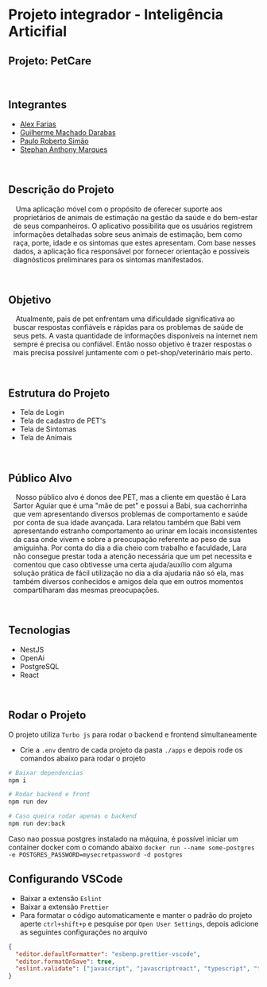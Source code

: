 # Projeto integrador - Inteligência Articifial

## Projeto: <b>PetCare</b>

<div align="center">

</div>
  
<br>

## Integrantes
* [Alex Farias](https://github.com/Alex-Farias)
* [Guilherme Machado Darabas](https://github.com/gmdarabas)
* [Paulo Roberto Simão](https://github.com/paulorsimao)
* [Stephan  Anthony  Marques](https://github.com/stephan-anthony)


<br>

## Descrição do Projeto

<p style="text-indent: 5px; margin-left:10px;">
Uma aplicação móvel com o propósito de oferecer suporte aos proprietários de animais de estimação na gestão da saúde e do bem-estar de seus companheiros. O aplicativo possibilita que os usuários registrem informações detalhadas sobre seus animais de estimação, bem como raça, porte, idade e os sintomas que estes apresentam. Com base nesses dados, a aplicação fica responsável por fornecer orientação e possíveis diagnósticos preliminares para os sintomas manifestados.
</p>

<br>

## Objetivo

<p style="text-indent: 5px; margin-left:10px;">
Atualmente, pais de pet enfrentam uma dificuldade significativa ao buscar respostas confiáveis e rápidas para os problemas de saúde de seus pets. A vasta quantidade de informações disponíveis na internet nem sempre é precisa ou confiável. Então nosso objetivo é trazer respostas o mais precisa possível juntamente com o pet-shop/veterinário mais perto.
</p>

<br>

## Estrutura do Projeto

* Tela de Login
* Tela de cadastro de PET's
* Tela de Sintomas
* Tela de Animais

<br>

## Público Alvo
<p style="text-indent: 5px; margin-left:10px;">
Nosso público alvo é donos dee PET, mas a cliente em questão é Lara Sartor Aguiar que é uma "mãe de pet" e possui a Babi, sua cachorrinha que vem apresentando diversos problemas de comportamento e saúde por conta de sua idade avançada. Lara relatou também que Babi vem apresentando estranho comportamento ao urinar em locais inconsistentes da casa onde vivem e sobre a preocupação referente ao peso de sua amiguinha. Por conta do dia a dia cheio com trabalho e faculdade, Lara não consegue prestar toda a atenção necessária que um pet necessita e comentou que caso obtivesse uma certa ajuda/auxílio com alguma solução prática de fácil utilização no dia a dia ajudaria não só ela, mas também diversos conhecidos e amigos dela que em outros momentos compartilharam das mesmas preocupações.
</p>

<br>

## Tecnologias

* NestJS
* OpenAi
* PostgreSQL
* React

<br>



## Rodar o Projeto

O projeto utiliza `Turbo js` para rodar o backend e frontend simultaneamente

- Crie a `.env` dentro de cada projeto da pasta `./apps` e depois rode os comandos abaixo para rodar o projeto

```bash
# Baixar dependencias
npm i

# Rodar backend e front
npm run dev

# Caso queira rodar apenas o backend
npm run dev:back
```

Caso nao possua postgres instalado na máquina, é possível iniciar um container docker com o comando abaixo
`docker run --name some-postgres -e POSTGRES_PASSWORD=mysecretpassword -d postgres`

## Configurando VSCode

- Baixar a extensão `Eslint`
- Baixar a extensão `Prettier`
- Para formatar o código automaticamente e manter o padrão do projeto aperte `ctrl+shift+p` e pesquise por `Open User Settings`,
  depois adicione as seguintes configurações no arquivo

```json
{
  "editor.defaultFormatter": "esbenp.prettier-vscode",
  "editor.formatOnSave": true,
  "eslint.validate": ["javascript", "javascriptreact", "typescript", "typescriptreact"]
}
```
